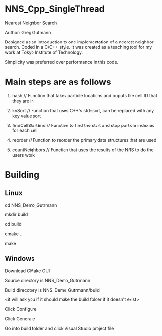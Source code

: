 # NNS_Cpp_SingleThread
Nearest Neighbor Search

Author: Greg Gutmann

Designed as an introduction to one implementation of a nearest neighbor search. Coded in a C/C++ style.
It was created as a teaching tool for my work at Tokyo Institute of Technology. 

Simplicity was preferred over performance in this code.

# Main steps are as follows

1. hash              // Function that takes particle locations and ouputs the cell ID that they are in

2. kvSort            // Function that uses C++'s std::sort, can be replaced with any key value sort

3. findCellStartEnd  // Function to find the start and stop particle indexies for each cell

4. reorder           // Function to reorder the primary data structures that are used

5. countNeighbors    // Function that uses the results of the NNS to do the users work

# Building

## Linux 

cd NNS_Demo_Gutrmann

mkdir build

cd build

cmake ..

make

## Windows 

Download CMake GUI

Source directory is NNS_Demo_Gutrmann

Build direcotory is NNS_Demo_Gutrmann/build

<it will ask you if it should make the build folder if it doesn't exist>

Click Configure

Click Generate

Go into build folder and click Visual Studio project file
